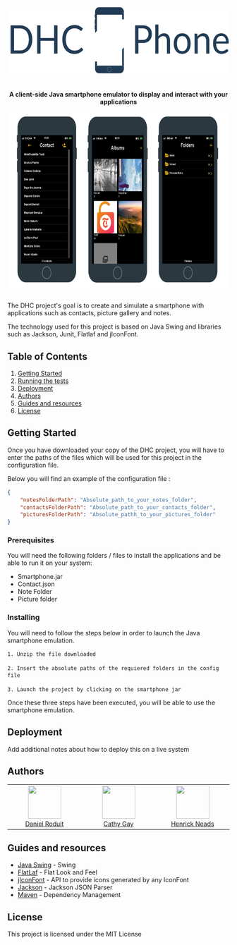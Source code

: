 <div align="center">
            <a href="https://gitlab.com/d-roduit/projet-smartphone-dhc/"><img src="dhc-phone.svg" align="center" height="150" alt="DHC Phone"></a>

#

<p align="center">
    <strong>A client-side Java smartphone emulator to display and interact with your applications</strong>
</p>

</div>


<div align="center">
    <a href="https://gitlab.com/d-roduit/projet-smartphone-dhc/"><img src="examples.jpg" align="center" height="400" alt="Examples"></a>
</div>
<br>

<!-- ![](https://github.com/bbc/peaks.js/blob/master/peaks.png?raw=1) -->

The DHC project's goal is to create and simulate a smartphone with applications such as contacts, picture gallery and notes.

The technology used for this project is based on Java Swing and libraries such as Jackson, Junit, Flatlaf and jIconFont.   


## Table of Contents

1. [Getting Started](#getting-started)
2. [Running the tests](#running-the-tests)
3. [Deployment](#deployment)
4. [Authors](#authors)
5. [Guides and resources](#guides-and-resources)
6. [License](#license)

## <a name="getting-started"></a>Getting Started

Once you have downloaded your copy of the DHC project, you will have to enter the paths of the files which will be used for this project in the configuration file.

Below you will find an example of the configuration file : 
```json
{
    "notesFolderPath": "Absolute_path_to_your_notes_folder",
    "contactsFolderPath": "Absolute_path_to_your_contacts_folder",
    "picturesFolderPath": "Absolute_pathh_to_your_pictures_folder"
}
```


### Prerequisites

You will need the following folders / files to install the applications and be able to run it on your system:

- Smartphone.jar
- Contact.json
- Note Folder
- Picture folder

### Installing

You will need to follow the steps below in order to launch the Java smartphone emulation.

```
1. Unzip the file downloaded

2. Insert the absolute paths of the requiered folders in the config file

3. Launch the project by clicking on the smartphone jar
```

Once these three steps have been executed, you will be able to use the smartphone emulation.


## <a name="deployment"></a>Deployment

Add additional notes about how to deploy this on a live system

## <a name="authors"></a>Authors

<table>
   <tbody>
      <tr>
         <td align="center" valign="top" width="11%">
            <a href="https://github.com/d-roduit">
            <img src="https://github.com/d-roduit.png?s=75" width="75" height="75"><br />
            Daniel Roduit
            </a>
         </td>
         <td align="center" valign="top" width="11%">
            <a href="https://gitlab.com/g.cathy">
            <img src="https://secure.gravatar.com/avatar/8249f413f33aff71168b6c34d4bffbc3?s=180&d=identicon" width="75" height="75"><br />
            Cathy Gay
            </a>
         </td>
         <td align="center" valign="top" width="11%">
            <a href="https://gitlab.com/Henrick_Neads">
            <img src="https://secure.gravatar.com/avatar/e4ee014d6287b3d015de146e2db3b461?s=180&d=identicon" width="75" height="75"><br />
            Henrick Neads
            </a>
         </td>
      </tr>
   </tbody>
</table>

## <a name="guides-and-resources"></a>Guides and resources

* [Java Swing](https://docs.oracle.com/javase/8/docs/technotes/guides/swing/index.html) - Swing
* [FlatLaf](https://www.formdev.com/flatlaf/) - Flat Look and Feel
* [jIconFont](http://jiconfont.github.io/) - API to provide icons generated by any IconFont
* [Jackson](https://github.com/FasterXML/jackson) - Jackson JSON Parser
* [Maven](https://maven.apache.org/) - Dependency Management


## <a name="license"></a>License

This project is licensed under the MIT License
